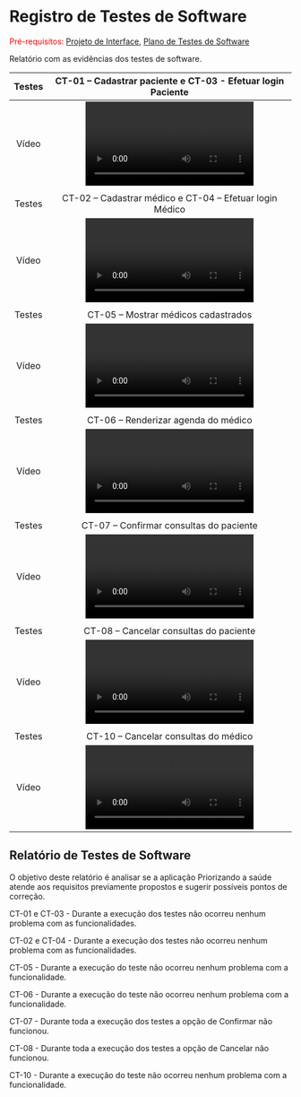 # Registro de Testes de Software

<span style="color:red">Pré-requisitos: <a href="3-Projeto de Interface.md"> Projeto de Interface</a></span>, <a href="8-Plano de Testes de Software.md"> Plano de Testes de Software</a>

Relatório com as evidências dos testes de software.

| Testes 	| CT-01 – Cadastrar paciente e CT-03 - Efetuar login Paciente |
|:---:	|:---:	|
|	Vídeo 	| <video src="https://user-images.githubusercontent.com/58198111/198903172-20200ed2-f415-474f-9197-aded270c39e4.mp4"> |
|  	|  	|
| Testes 	| CT-02 – Cadastrar médico e CT-04 – Efetuar login Médico	|
|	Vídeo 	| <video src="https://user-images.githubusercontent.com/58198111/198903239-785d28e0-bdd9-40cc-80cf-a8f18cec34e9.mp4"> |
|  	|  	|
| Testes 	| CT-05 – Mostrar médicos cadastrados	|
|	Vídeo 	| <video src="https://user-images.githubusercontent.com/58198111/204144175-ad5eef5a-d690-4209-99aa-d868adc887cf.mp4"> |
|  	|  	|
| Testes 	| CT-06 – Renderizar agenda do médico	|
|	Vídeo 	| <video src="https://user-images.githubusercontent.com/58198111/204144200-d7a6358f-4187-4c36-aee5-ae134523d069.mp4"> |
|  	|  	|
| Testes 	| CT-07 – Confirmar consultas do paciente	|
|	Vídeo 	| <video src="https://user-images.githubusercontent.com/58198111/204144260-757c914a-d078-43fc-9fc9-6ac33fa0e971.mp4"> |
|  	|  	|
| Testes 	| CT-08 – Cancelar consultas do paciente	|
|	Vídeo 	| <video src="https://user-images.githubusercontent.com/58198111/204149600-6c6a83e8-6f4a-488b-bceb-28bc4da805fa.mp4"> |
|  	|  	|
| Testes 	| CT-10 – Cancelar consultas do médico	|
|	Vídeo 	| <video src="https://user-images.githubusercontent.com/58198111/204149609-58576a78-7a6a-4b77-ad4c-1b04b6dec8fd.mp4"> |
  
  <h2>Relatório de Testes de Software</h2>
  
O objetivo deste relatório é analisar se a aplicação Priorizando a saúde atende aos requisitos previamente propostos e sugerir possíveis pontos de correção.

CT-01 e CT-03 - Durante a execução dos testes não ocorreu nenhum problema com as funcionalidades.

CT-02 e CT-04 - Durante a execução dos testes não ocorreu nenhum problema com as funcionalidades.
  
CT-05 - Durante a execução do teste não ocorreu nenhum problema com a funcionalidade.
  
CT-06 - Durante a execução do teste não ocorreu nenhum problema com a funcionalidade.
  
CT-07 - Durante toda a execução dos testes a opção de Confirmar não funcionou.
  
CT-08 - Durante toda a execução dos testes a opção de Cancelar não funcionou.
  
CT-10 - Durante a execução do teste não ocorreu nenhum problema com a funcionalidade.






